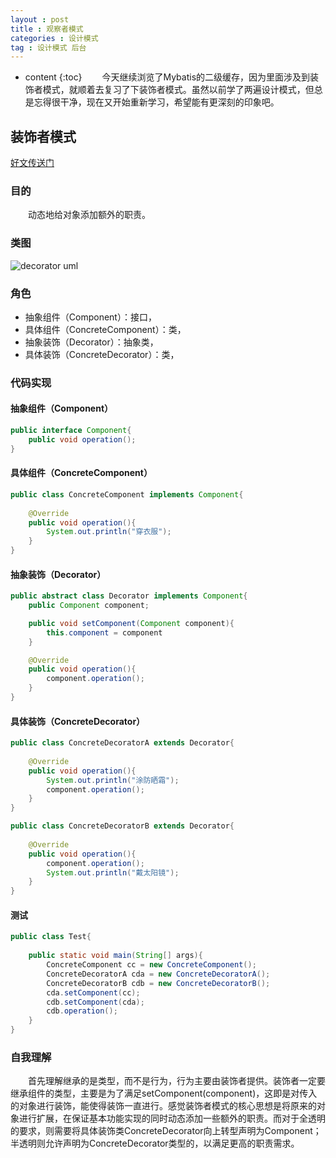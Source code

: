 ```yaml
---
layout : post
title : 观察者模式
categories : 设计模式
tag : 设计模式 后台
---
```

* content
{:toc}
　　今天继续浏览了Mybatis的二级缓存，因为里面涉及到装饰者模式，就顺着去复习了下装饰者模式。虽然以前学了两遍设计模式，但总是忘得很干净，现在又开始重新学习，希望能有更深刻的印象吧。




## 装饰者模式

[好文传送门](http://www.cnblogs.com/java-my-life/archive/2012/04/20/2455726.html)

### 目的

　　动态地给对象添加额外的职责。

### 类图

![decorator uml](http://my.csdn.net/uploads/201205/03/1336034007_4657.jpg)

### 角色

* 抽象组件（Component）：接口，
* 具体组件（ConcreteComponent）：类，
* 抽象装饰（Decorator）：抽象类，
* 具体装饰（ConcreteDecorator）：类，

### 代码实现

#### 抽象组件（Component）

```java
public interface Component{
	public void operation();
}
```

#### 具体组件（ConcreteComponent）

```java
public class ConcreteComponent implements Component{
	
	@Override
	public void operation(){
		System.out.println("穿衣服");
	}
}
```

#### 抽象装饰（Decorator）

```java
public abstract class Decorator implements Component{
	public Component component;

	public void setComponent(Component component){
		this.component = component
	}

	@Override
	public void operation(){
		component.operation();
	}
}
```

#### 具体装饰（ConcreteDecorator）

```java
public class ConcreteDecoratorA extends Decorator{
	
	@Override
	public void operation(){
		System.out.println("涂防晒霜");
		component.operation();
	}
}

public class ConcreteDecoratorB extends Decorator{
	
	@Override
	public void operation(){
		component.operation();
		System.out.println("戴太阳镜");
	}
}
```

#### 测试

```java
public class Test{
	
	public static void main(String[] args){
		ConcreteComponent cc = new ConcreteComponent();
		ConcreteDecoratorA cda = new ConcreteDecoratorA();
		ConcreteDecoratorB cdb = new ConcreteDecoratorB();
		cda.setComponent(cc);
		cdb.setComponent(cda);
		cdb.operation();
	}
}
```

### 自我理解

　　首先理解继承的是类型，而不是行为，行为主要由装饰者提供。装饰者一定要继承组件的类型，主要是为了满足setComponent(component)，这即是对传入的对象进行装饰，能使得装饰一直进行。感觉装饰者模式的核心思想是将原来的对象进行扩展，在保证基本功能实现的同时动态添加一些额外的职责。而对于全透明的要求，则需要将具体装饰类ConcreteDecorator向上转型声明为Component；半透明则允许声明为ConcreteDecorator类型的，以满足更高的职责需求。